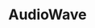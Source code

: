 ---
title: AudioWave
image: /public/audiowave/app_icon.png
tags:
  - AVFoundation
  - MediaKit
  - UIKit
  - SwiftUI
  - User Defaults
link: audiowave
---